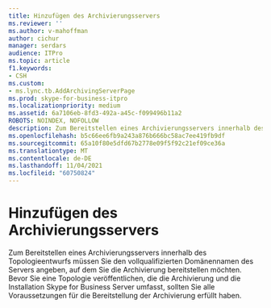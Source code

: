 ```yaml
---
title: Hinzufügen des Archivierungsservers
ms.reviewer: ''
ms.author: v-mahoffman
author: cichur
manager: serdars
audience: ITPro
ms.topic: article
f1.keywords:
- CSH
ms.custom:
- ms.lync.tb.AddArchivingServerPage
ms.prod: skype-for-business-itpro
ms.localizationpriority: medium
ms.assetid: 6a7106eb-8fd3-492a-a45c-f099496b11a2
ROBOTS: NOINDEX, NOFOLLOW
description: Zum Bereitstellen eines Archivierungsservers innerhalb des Topologieentwurfs müssen Sie den vollqualifizierten Domänennamen des Servers angeben, auf dem Sie die Archivierung bereitstellen möchten. Bevor Sie eine Topologie veröffentlichen, die die Archivierung und die Installation Skype for Business Server umfasst, sollten Sie alle Voraussetzungen für die Bereitstellung der Archivierung erfüllt haben.
ms.openlocfilehash: b5c66ee6fb9a243a876b666bc58ac7ee419fb9df
ms.sourcegitcommit: 65a10f80e5dfd67b2778e09f5f92c21ef09ce36a
ms.translationtype: MT
ms.contentlocale: de-DE
ms.lasthandoff: 11/04/2021
ms.locfileid: "60750824"
---
```

# <a name="add-archiving-server"></a>Hinzufügen des Archivierungsservers
 
Zum Bereitstellen eines Archivierungsservers innerhalb des Topologieentwurfs müssen Sie den vollqualifizierten Domänennamen des Servers angeben, auf dem Sie die Archivierung bereitstellen möchten. Bevor Sie eine Topologie veröffentlichen, die die Archivierung und die Installation Skype for Business Server umfasst, sollten Sie alle Voraussetzungen für die Bereitstellung der Archivierung erfüllt haben. 
  

